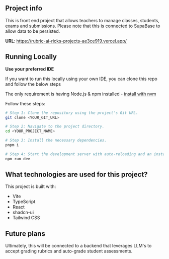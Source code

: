 ## Project info

This is front end project that allows teachers to manage classes, students, exams and submissions. Please note that this is connected to SupaBase to allow data to be persisted. 

**URL**: https://rubric-ai-ricks-projects-ae3ce919.vercel.app/

## Running Locally 

**Use your preferred IDE**

If you want to run this locally using your own IDE, you can clone this repo and follow the below steps

The only requirement is having Node.js & npm installed - [install with nvm](https://github.com/nvm-sh/nvm#installing-and-updating)

Follow these steps:

```sh
# Step 1: Clone the repository using the project's Git URL.
git clone <YOUR_GIT_URL>

# Step 2: Navigate to the project directory.
cd <YOUR_PROJECT_NAME>

# Step 3: Install the necessary dependencies.
pnpm i

# Step 4: Start the development server with auto-reloading and an instant preview.
npm run dev
```

## What technologies are used for this project?

This project is built with:

- Vite
- TypeScript
- React
- shadcn-ui
- Tailwind CSS

## Future plans

Ultimately, this will be connected to a backend that leverages LLM's to accept grading rubrics and auto-grade student assessments.
